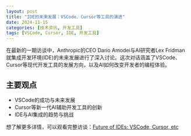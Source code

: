 ```yaml
---
layout: post
title: "IDE的未来发展：VSCode、Cursor等工具的演进"
date: 2024-11-15
categories: [技术资讯, 开发工具]
tags: [VSCode, Cursor, IDE, 开发工具]
---
```


在最新的一期访谈中，Anthropic的CEO Dario Amodei与AI研究者Lex Fridman就集成开发环境(IDE)的未来发展进行了深入讨论。这次对话涵盖了VSCode、Cursor等现代开发工具的发展方向，以及AI如何改变开发者的编程体验。

## 主要观点

- VSCode的成功与未来发展
- Cursor等新一代AI辅助开发工具的创新
- IDE与AI集成的趋势与挑战

想了解更多详情，可以观看完整访谈：[Future of IDEs: VSCode, Cursor, etc](https://www.youtube.com/watch?v=0DjrbRQosrI) 